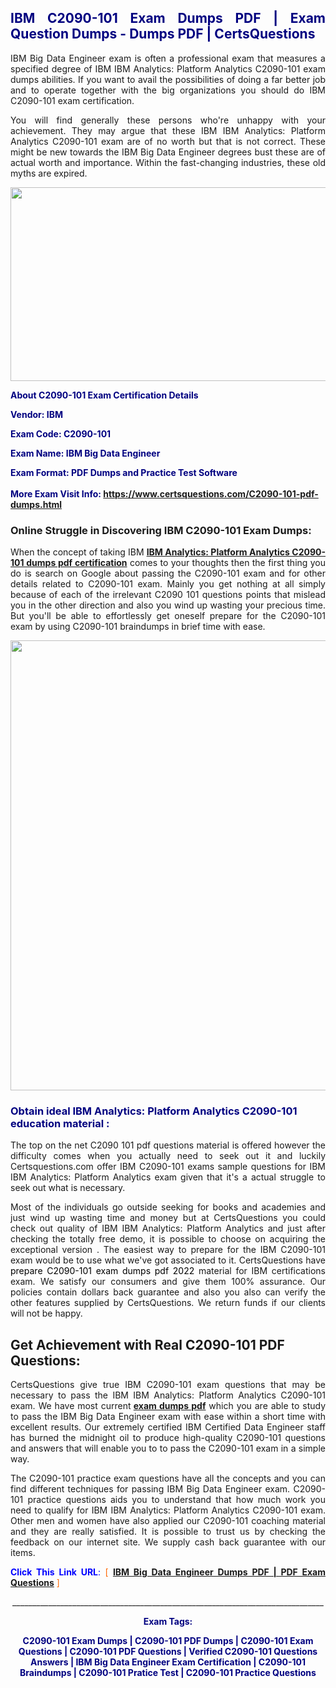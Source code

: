 <h2 style="text-align: justify;"><span style="color: #000080;">IBM C2090-101 Exam Dumps PDF | Exam Question Dumps - Dumps PDF | CertsQuestions</span></h2>
<p style="text-align: justify;">IBM Big Data Engineer exam is often a professional exam that measures a specified degree of IBM IBM Analytics: Platform Analytics C2090-101 exam dumps abilities. If you want to avail the possibilities of doing a far better job and to operate together with the big organizations you should do IBM C2090-101 exam certification.</p>
<p style="text-align: justify;">You will find generally these persons who're unhappy with your achievement. They may argue that these IBM IBM Analytics: Platform Analytics C2090-101 exam are of no worth but that is not correct. These might be new towards the IBM Big Data Engineer degrees bust these are of actual worth and importance. Within the fast-changing industries, these old myths are expired.</p>
<p><img style="display: block; margin-left: auto; margin-right: auto;" src="https://i.imgur.com/eaP4ae9.png" width="840" height="310" /></p>
<p><span style="color: #000080;"><strong>About C2090-101 Exam Certification Details</strong></span></p>
<p><span style="color: #000080;"><strong>Vendor: IBM<br /></strong></span></p>
<p><span style="color: #000080;"><strong>Exam Code: C2090-101</strong></span></p>
<p><span style="color: #000080;"><strong>Exam Name: IBM Big Data Engineer</strong></span></p>
<p><span style="color: #000080;"><strong>Exam Format: PDF Dumps and Practice Test Software<br /><br />More Exam Visit Info: <span style="color: #ff6600;"><a href="https://www.certsquestions.com/C2090-101-pdf-dumps.html">https://www.certsquestions.com/C2090-101-pdf-dumps.html</a></span></strong></span></p>
<h3>Online Struggle in Discovering IBM C2090-101 Exam Dumps:</h3>
<p style="text-align: justify;">When the concept of taking IBM <a href="https://www.certsquestions.com/C2090-101-pdf-dumps.html"><strong>IBM Analytics: Platform Analytics C2090-101 dumps pdf certification</strong></a> comes to your thoughts then the first thing you do is search on Google about passing the C2090-101 exam and for other details related to C2090-101 exam. Mainly you get nothing at all simply because of each of the irrelevant C2090 101 questions points that mislead you in the other direction and also you wind up wasting your precious time. But you'll be able to effortlessly get oneself prepare for the C2090-101 exam by using C2090-101 braindumps in brief time with ease.</p>
<p><a href="https://www.certsquestions.com/C2090-101-pdf-dumps.html"><img style="display: block; margin-left: auto; margin-right: auto;" src="https://i.imgur.com/pxhoKQ2.png" width="720" /></a></p>
<h3><span style="color: #000080;">Obtain ideal IBM Analytics: Platform Analytics C2090-101 education material :</span></h3>
<p style="text-align: justify;">The top on the net C2090 101 pdf questions material is offered however the difficulty comes when you actually need to seek out it and luckily Certsquestions.com offer IBM C2090-101 exams sample questions for IBM IBM Analytics: Platform Analytics exam given that it's a actual struggle to seek out what is necessary.</p>
<p style="text-align: justify;">Most of the individuals go outside seeking for books and academies and just wind up wasting time and money but at CertsQuestions you could check out quality of IBM IBM Analytics: Platform Analytics and just after checking the totally free demo, it is possible to choose on acquiring the exceptional version . The easiest way to prepare for the IBM C2090-101 exam would be to use what we've got associated to it. CertsQuestions have <span style="color: #000000;">prepare C2090-101 exam dumps pdf 2022</span> material for IBM certifications exam. We satisfy our consumers and give them 100% assurance. Our policies contain dollars back guarantee and also you also can verify the other features supplied by CertsQuestions. We return funds if our clients will not be happy.</p>
<h2>Get Achievement with Real C2090-101 PDF Questions:</h2>
<p style="text-align: justify;">CertsQuestions give true IBM C2090-101 exam questions that may be necessary to pass the IBM IBM Analytics: Platform Analytics C2090-101 exam. We have most current<strong>&nbsp;<a href="https://www.certsquestions.com/">exam dumps pdf</a></strong>&nbsp;which you are able to study to pass the IBM Big Data Engineer exam with ease within a short time with excellent results. Our extremely certified IBM Certified Data Engineer staff has burned the midnight oil to produce high-quality C2090-101 questions and answers that will enable you to to pass the C2090-101 exam in a simple way.</p>
<p style="text-align: justify;">The C2090-101 practice exam questions have all the concepts and you can find different techniques for passing IBM Big Data Engineer exam. C2090-101 practice questions aids you to understand that how much work you need to qualify for IBM IBM Analytics: Platform Analytics C2090-101 exam. Other men and women have also applied our C2090-101 coaching material and they are really satisfied. It is possible to trust us by checking the feedback on our internet site. We supply cash back guarantee with our items.</p>
<p style="text-align: justify;"><span style="color: #0000ff;"><strong>Click This Link URL</strong>:</span> <span style="color: #ff6600;">[ <strong><a href="https://www.certsquestions.com/ibm-certified-data-engineer-certification.html">IBM Big Data Engineer Dumps PDF | PDF Exam Questions</a></strong> ]</span></p>
<p style="text-align: center;">______________________________________________________________________________</p>
<p style="text-align: center;"><span style="color: #000080;"><strong>Exam Tags:</strong></span></p>
<p style="text-align: center;"><span style="color: #000080;"><strong>C2090-101 Exam Dumps | C2090-101 PDF Dumps | C2090-101 Exam Questions | C2090-101 PDF Questions | Verified C2090-101 Questions Answers | IBM Big Data Engineer Exam Certification | C2090-101 Braindumps | C2090-101 Pratice Test | C2090-101 Practice Questions</strong></span></p>
